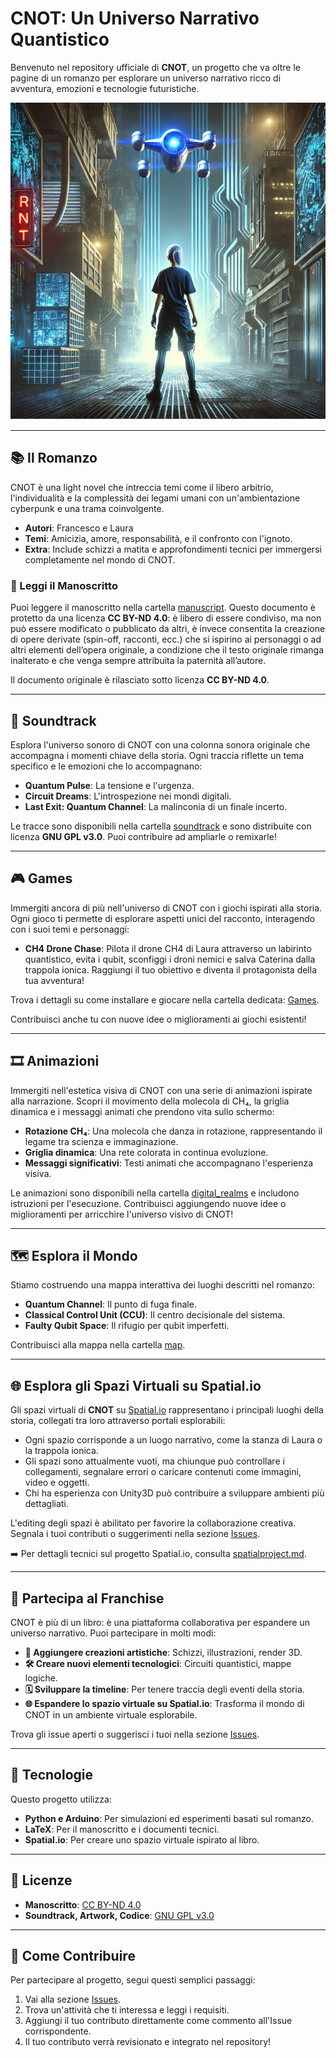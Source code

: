 # CNOT: Un Universo Narrativo Quantistico

Benvenuto nel repository ufficiale di **CNOT**, un progetto che va oltre le pagine di un romanzo per esplorare un universo narrativo ricco di avventura, emozioni e tecnologie futuristiche.

![CNOT Banner](artwork/banner_image.png)

---

## 📚 **Il Romanzo**
CNOT è una light novel che intreccia temi come il libero arbitrio, l'individualità e la complessità dei legami umani con un'ambientazione cyberpunk e una trama coinvolgente. 
- **Autori**: Francesco e Laura
- **Temi**: Amicizia, amore, responsabilità, e il confronto con l'ignoto.
- **Extra**: Include schizzi a matita e approfondimenti tecnici per immergersi completamente nel mondo di CNOT.

### 📝 Leggi il Manoscritto
Puoi leggere il manoscritto nella cartella [manuscript](manuscript/README.md).
Questo documento è protetto da una licenza **CC BY-ND 4.0**: è libero di essere condiviso, ma non può essere modificato o pubblicato da altri,  è invece consentita la creazione di opere derivate (spin-off, racconti, ecc.) che si ispirino ai personaggi o ad altri elementi dell’opera originale, a condizione che il testo originale rimanga inalterato e che venga sempre attribuita la paternità all’autore.

Il documento originale è rilasciato sotto licenza **CC BY-ND 4.0**.


---

## 🎵 **Soundtrack**
Esplora l'universo sonoro di CNOT con una colonna sonora originale che accompagna i momenti chiave della storia. Ogni traccia riflette un tema specifico e le emozioni che lo accompagnano:
- **Quantum Pulse**: La tensione e l'urgenza.
- **Circuit Dreams**: L'introspezione nei mondi digitali.
- **Last Exit: Quantum Channel**: La malinconia di un finale incerto.

Le tracce sono disponibili nella cartella [soundtrack](soundtrack/README.md) e sono distribuite con licenza **GNU GPL v3.0**. Puoi contribuire ad ampliarle o remixarle!

---

## 🎮 **Games**
Immergiti ancora di più nell'universo di CNOT con i giochi ispirati alla storia. Ogni gioco ti permette di esplorare aspetti unici del racconto, interagendo con i suoi temi e personaggi:

- **CH4 Drone Chase**: Pilota il drone CH4 di Laura attraverso un labirinto quantistico, evita i qubit, sconfiggi i droni nemici e salva Caterina dalla trappola ionica. Raggiungi il tuo obiettivo e diventa il protagonista della tua avventura!

Trova i dettagli su come installare e giocare nella cartella dedicata: [Games](games/README.md).

Contribuisci anche tu con nuove idee o miglioramenti ai giochi esistenti!

---

## 🎞️ **Animazioni**
Immergiti nell'estetica visiva di CNOT con una serie di animazioni ispirate alla narrazione. Scopri il movimento della molecola di CH₄, la griglia dinamica e i messaggi animati che prendono vita sullo schermo:
- **Rotazione CH₄**: Una molecola che danza in rotazione, rappresentando il legame tra scienza e immaginazione.
- **Griglia dinamica**: Una rete colorata in continua evoluzione.
- **Messaggi significativi**: Testi animati che accompagnano l'esperienza visiva.

Le animazioni sono disponibili nella cartella [digital_realms](digital_realms) e includono istruzioni per l'esecuzione. Contribuisci aggiungendo nuove idee o miglioramenti per arricchire l'universo visivo di CNOT!

---

## 🗺️ **Esplora il Mondo**
Stiamo costruendo una mappa interattiva dei luoghi descritti nel romanzo:
- **Quantum Channel**: Il punto di fuga finale.
- **Classical Control Unit (CCU)**: Il centro decisionale del sistema.
- **Faulty Qubit Space**: Il rifugio per qubit imperfetti.

Contribuisci alla mappa nella cartella [map](map).

---

## 🌐 **Esplora gli Spazi Virtuali su Spatial.io**
Gli spazi virtuali di **CNOT** su [Spatial.io](https://www.spatial.io/s/Cnot-Presentazione-6777f2362fa1edbc86c3b351?share=254166736093461738) rappresentano i principali luoghi della storia, collegati tra loro attraverso portali esplorabili:
- Ogni spazio corrisponde a un luogo narrativo, come la stanza di Laura o la trappola ionica.
- Gli spazi sono attualmente vuoti, ma chiunque può controllare i collegamenti, segnalare errori o caricare contenuti come immagini, video e oggetti.
- Chi ha esperienza con Unity3D può contribuire a sviluppare ambienti più dettagliati.

L'editing degli spazi è abilitato per favorire la collaborazione creativa. Segnala i tuoi contributi o suggerimenti nella sezione [Issues](https://github.com/francescosisini/Cnot-Franchise/issues).

➡️ Per dettagli tecnici sul progetto Spatial.io, consulta [spatialproject.md](spatialproject.md).

---

## 🌌 **Partecipa al Franchise**
CNOT è più di un libro: è una piattaforma collaborativa per espandere un universo narrativo. Puoi partecipare in molti modi:
- **🎨 Aggiungere creazioni artistiche**: Schizzi, illustrazioni, render 3D.
- **🛠️ Creare nuovi elementi tecnologici**: Circuiti quantistici, mappe logiche.
- **🗓️ Sviluppare la timeline**: Per tenere traccia degli eventi della storia.
- **🌐 Espandere lo spazio virtuale su Spatial.io**: Trasforma il mondo di CNOT in un ambiente virtuale esplorabile.

Trova gli issue aperti o suggerisci i tuoi nella sezione [Issues](https://github.com/francescosisini/Cnot-Franchise/issues).

---

## 🔧 **Tecnologie**
Questo progetto utilizza:
- **Python e Arduino**: Per simulazioni ed esperimenti basati sul romanzo.
- **LaTeX**: Per il manoscritto e i documenti tecnici.
- **Spatial.io**: Per creare uno spazio virtuale ispirato al libro.

---

## 📜 **Licenze**
- **Manoscritto**: [CC BY-ND 4.0](https://creativecommons.org/licenses/by-nd/4.0/)
- **Soundtrack, Artwork, Codice**: [GNU GPL v3.0](https://www.gnu.org/licenses/gpl-3.0.html)

---

## 🌟 **Come Contribuire**

Per partecipare al progetto, segui questi semplici passaggi:
1. Vai alla sezione [Issues](https://github.com/francescosisini/Cnot-Franchise/issues).
2. Trova un'attività che ti interessa e leggi i requisiti.
3. Aggiungi il tuo contributo direttamente come commento all'Issue corrispondente.
4. Il tuo contributo verrà revisionato e integrato nel repository!

   
   

